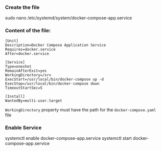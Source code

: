 ### Create the file 
sudo nano /etc/systemd/system/docker-compose-app.service

### Content of the file:
```
[Unit]
Description=Docker Compose Application Service
Requires=docker.service
After=docker.service

[Service]
Type=oneshot
RemainAfterExit=yes
WorkingDirectory=/srv
ExecStart=/usr/local/bin/docker-compose up -d
ExecStop=/usr/local/bin/docker-compose down
TimeoutStartSec=5

[Install]
WantedBy=multi-user.target
```

`WorkingDirectory` property must have the path for the `docker-compose.yaml` file

### Enable Service
systemctl enable docker-compose-app.service
systemctl start docker-compose-app.service